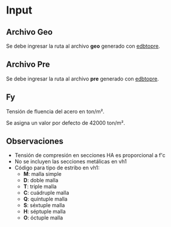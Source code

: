 # Input

## Archivo Geo

Se debe ingresar la ruta al archivo **geo** generado con [edbtopre](../edbtopre/introduccion.md).

## Archivo Pre

Se debe ingresar la ruta al archivo **pre** generado con [edbtopre](../edbtopre/introduccion.md).

## Fy

Tensión de fluencia del acero en ton/m².

Se asigna un valor por defecto de 42000 ton/m².

## Observaciones

- Tensión de compresión en secciones HA es proporcional a f'c
- No se incluyen las secciones metálicas en vh1
- Código para tipo de estribo en vh1:
    - **M**: malla simple
    - **D**: doble malla
    - **T**: triple malla
    - **C**: cuádruple malla
    - **Q**: quíntuple malla
    - **S**: séxtuple malla
    - **H**: séptuple malla
    - **O**: óctuple malla
